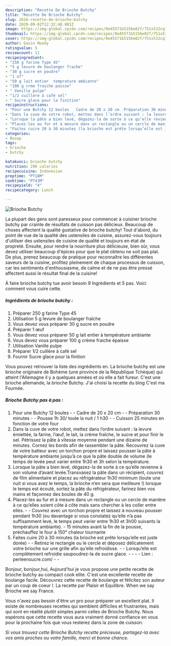 ```yaml
---
description: "Recette De Brioche Butchy"
title: "Recette De Brioche Butchy"
slug: 2616-recette-de-brioche-butchy
date: 2020-09-02T12:32:48.801Z
image: https://img-global.cpcdn.com/recipes/9e45571b5156e82f/751x532cq70/brioche-butchy-photo-principale-de-la-recette.jpg
thumbnail: https://img-global.cpcdn.com/recipes/9e45571b5156e82f/751x532cq70/brioche-butchy-photo-principale-de-la-recette.jpg
cover: https://img-global.cpcdn.com/recipes/9e45571b5156e82f/751x532cq70/brioche-butchy-photo-principale-de-la-recette.jpg
author: Gavin Moody
ratingvalue: 5
reviewcount: 11
recipeingredient:
- "250 g farine Type 45"
- "5 g levure de boulanger frache"
- "30 g sucre en poudre"
- "1 uf"
- "50 g lait entier  temprature ambiante"
- "100 g crme fraiche paisse"
- " Vanille pulpe"
- "1/2 cuillère à café sel"
- " Sucre glace pour la finition"
recipeinstructions:
- "Pour une Butchy 12 boules   Cadre de 20 x 20 cm  Préparation 30 minutes  Pousse 1h 30/ toute la nuit / 1 h30  Cuisson 25 minutes en fonction de votre four"
- "Dans la cuve de votre robot, mettez dans l’ordre suivant : la levure émiettée, la farine, l’œuf, le lait, la crème fraîche, le sucre et pour finir le sel. Pétrissez la pâte à vitesse moyenne pendant une dizaine de minutes. Cornez les bords afin de rassembler la pâte. Recouvrez la cuve de votre batteur avec un torchon propre et laissez pousser la pâte à température ambiante jusqu’à ce que la pâte double de volume (le temps de levée peut varier entre 1h30 et 3h selon la température."
- "Lorsque la pâte a bien levé, dégazez-la de sorte à ce qu’elle revienne à son volume d’avant levée.Transvasez la pâte dans un récipient, couvrez de film alimentaire et placez au réfrigérateur 1h30 minimum (toute une nuit si vous avez le temps, la brioche n’en sera que meilleure !) lorsque le temps est écoulé, sortez la pâte du réfrigérateur, farinez bien vos mains et façonnez des boules de 40 g."
- "Placez-les au fur et à mesure dans un rectangle ou un cercle de manière à ce qu’elles soient côte à côte mais sans chercher à les coller entre elles.  Couvrez avec un torchon propre et laissez à nouveau pousser pendant 1h30 (ou davantage si vous constatez qu’elle n’a pas suffisamment levé, le temps peut varier entre 1h30 et 3h00 suivants la température ambiante).  15 minutes avant la fin de la pousse, préchauffez le four à 150° chaleur tournante"
- "Faites cuire 20 à 30 minutes (la brioche est prête lorsqu’elle est juste dorée)  Retirez le rectangle ou le cercle et déposez délicatement votre brioche sur une grille afin qu’elle refroidisse.  Lorsqu’elle est complètement refroidie saupoudrez-la de sucre glace.     Lien : perleensucre.com/  ​​​​​​"
categories:
- Resep
tags:
- brioche
- butchy

katakunci: brioche butchy 
nutrition: 296 calories
recipecuisine: Indonesian
preptime: "PT18M"
cooktime: "PT43M"
recipeyield: "4"
recipecategory: Lunch

---
```



![Brioche Butchy](https://img-global.cpcdn.com/recipes/9e45571b5156e82f/751x532cq70/brioche-butchy-photo-principale-de-la-recette.jpg)

La plupart des gens sont paresseux pour commencer à cuisiner brioche butchy par crainte de résultats de cuisson pas délicieux. Beaucoup de choses affectent la qualité gustative de brioche butchy! Tout d'abord, du point de vue de la qualité des ustensiles de cuisine, assurez-vous toujours d'utiliser des ustensiles de cuisine de qualité et toujours en état de propreté. Ensuite, pour rendre la nourriture plus délicieuse, bien sûr, vous devez utiliser beaucoup d'épices pour que le plat obtenu ne soit pas plat. De plus, prenez beaucoup de pratique pour reconnaître les différentes saveurs de la cuisine, profitez pleinement de chaque processus de cuisson, car les sentiments d'enthousiasme, de calme et de ne pas être pressé affectent aussi le résultat final de la cuisine!

<!--inarticleads1-->

À faire brioche butchy tue avoir besoin 9 Ingrédients et 5 pas. Voici comment vous cuire cette.

##### Ingrédients de brioche butchy :

1. Préparer 250 g farine Type 45
1. Utilisation 5 g levure de boulanger fraîche
1. Vous devez vous préparer 30 g sucre en poudre
1. Préparer 1 œuf
1. Vous devez vous préparer 50 g lait entier à température ambiante
1. Vous devez vous préparer 100 g crème fraiche épaisse
1. Utilisation  Vanille pulpe
1. Préparer 1/2 cuillère à café sel
1. Fournir  Sucre glace pour la finition


Vous pouvez retrouver la liste des ingrédients en. La brioche butchy est une brioche originaire de Bohème (une province de la République Tchèque) qui atteint l&#39;Allemagne il y a quelques années et où elle a fait fureur. C&#39;est une brioche allemande, la brioche Butchy. J&#39;ai choisi la recette du blog C&#39;est ma Fournée. 

<!--inarticleads2-->

##### Brioche Butchy pas à pas :

1. Pour une Butchy 12 boules  -  - Cadre de 20 x 20 cm -  - Préparation 30 minutes -  - Pousse 1h 30/ toute la nuit / 1 h30 -  - Cuisson 25 minutes en fonction de votre four
1. Dans la cuve de votre robot, mettez dans l’ordre suivant : la levure émiettée, la farine, l’œuf, le lait, la crème fraîche, le sucre et pour finir le sel. Pétrissez la pâte à vitesse moyenne pendant une dizaine de minutes. Cornez les bords afin de rassembler la pâte. Recouvrez la cuve de votre batteur avec un torchon propre et laissez pousser la pâte à température ambiante jusqu’à ce que la pâte double de volume (le temps de levée peut varier entre 1h30 et 3h selon la température.
1. Lorsque la pâte a bien levé, dégazez-la de sorte à ce qu’elle revienne à son volume d’avant levée.Transvasez la pâte dans un récipient, couvrez de film alimentaire et placez au réfrigérateur 1h30 minimum (toute une nuit si vous avez le temps, la brioche n’en sera que meilleure !) lorsque le temps est écoulé, sortez la pâte du réfrigérateur, farinez bien vos mains et façonnez des boules de 40 g.
1. Placez-les au fur et à mesure dans un rectangle ou un cercle de manière à ce qu’elles soient côte à côte mais sans chercher à les coller entre elles. -  - Couvrez avec un torchon propre et laissez à nouveau pousser pendant 1h30 (ou davantage si vous constatez qu’elle n’a pas suffisamment levé, le temps peut varier entre 1h30 et 3h00 suivants la température ambiante).  - 15 minutes avant la fin de la pousse, préchauffez le four à 150° chaleur tournante
1. Faites cuire 20 à 30 minutes (la brioche est prête lorsqu’elle est juste dorée) -  - Retirez le rectangle ou le cercle et déposez délicatement votre brioche sur une grille afin qu’elle refroidisse. -  - Lorsqu’elle est complètement refroidie saupoudrez-la de sucre glace. -  -   -  - Lien : perleensucre.com/ -  - ​​​​​​


Bonjour, bonjour,hui, Aujourd&#39;hui je vous propose une petite recette de brioche butchy au compact cook elite. C&#39;est une excellente recette de boulange facile. Découvrez cette recette de boulange et félicitez son auteur par un coup de coeur !. La recette par Plaisir et Equilibre. When we say Brioche we say France. 

<!--inarticleads1-->

<p>
Vous n'avez pas besoin d'être un pro pour préparer un excellent plat. Il existe de nombreuses recettes qui semblent difficiles et frustrantes, mais qui sont en réalité plutôt simples parmi celles de Brioche Butchy. Nous espérons que cette recette vous aura vraiment donné confiance en vous pour la prochaine fois que vous resterez dans la zone de cuisson.
</p>

<p>
<i>Si vous trouvez cette Brioche Butchy recette précieuse, partagez-la avec vos amis proches ou votre famille, merci et bonne chance.</i>
</p>
